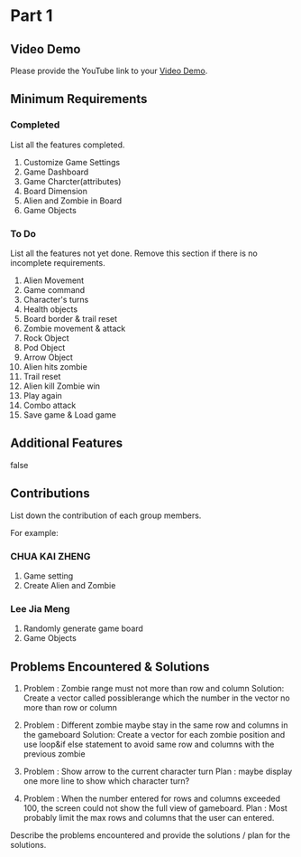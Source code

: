 # Part 1

## Video Demo

Please provide the YouTube link to your [Video Demo](https://youtu.be/RHFyQAKkFCE).

## Minimum Requirements

### Completed

List all the features completed.

1. Customize Game Settings
2. Game Dashboard
3. Game Charcter(attributes)
4. Board Dimension
5. Alien and Zombie in Board
6. Game Objects

### To Do

List all the features not yet done. Remove this section if there is no incomplete requirements.

1. Alien Movement
2. Game command
3. Character's turns
4. Health objects
5. Board border & trail reset
6. Zombie movement & attack
7. Rock Object
8. Pod Object
9. Arrow Object
10. Alien hits zombie
11. Trail reset
12. Alien kill Zombie win
13. Play again
14. Combo attack
15. Save game & Load game

## Additional Features
false

## Contributions

List down the contribution of each group members.

For example:

### CHUA KAI ZHENG

1. Game setting
2. Create Alien and Zombie

### Lee Jia Meng
1. Randomly generate game board
2. Game Objects

## Problems Encountered & Solutions
1.  Problem : Zombie range must not more than row and column
    Solution: Create a vector called possiblerange which the number in the vector no more than row or column

2.  Problem : Different zombie maybe stay in the same row and columns in the gameboard
    Solution: Create a vector for each zombie position and use loop&if else statement to avoid same row and columns with the previous zombie

3. Problem  : Show arrow to the current character turn 
   Plan     : maybe display one more line to show which character turn?

4. Problem : When the number entered for rows and columns exceeded 100, the screen could not show the full view of gameboard.
   Plan    : Most probably limit the max rows and columns that the user can entered.



Describe the problems encountered and provide the solutions / plan for the solutions.